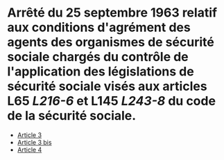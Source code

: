 # Arrêté du 25 septembre 1963 relatif aux conditions d'agrément des agents des organismes de sécurité sociale chargés du contrôle de l'application des législations de sécurité sociale visés aux articles L65 *L216-6* et L145 *L243-8* du code de la sécurité sociale.

- [Article 3](article-3.md)
- [Article 3 bis](article-3-bis.md)
- [Article 4](article-4.md)
